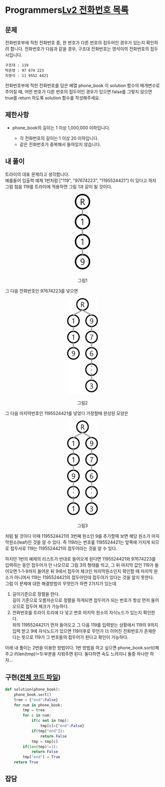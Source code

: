 # Programmers[Lv2 전화번호 목록](https://programmers.co.kr/learn/courses/30/lessons/42577)
## 문제
 전화번호부에 적힌 전화번호 중, 한 번호가 다른 번호의 접두어인 경우가 있는지 확인하려 합니다.
 전화번호가 다음과 같을 경우, 구조대 전화번호는 영석이의 전화번호의 접두사입니다.

    구조대 : 119
    박준영 : 97 674 223
    지영석 : 11 9552 4421

 전화번호부에 적힌 전화번호를 담은 배열 phone_book 이 solution 함수의 매개변수로 주어질 때, 어떤 번호가 다른 번호의 접두어인 경우가 있으면 false를 그렇지 않으면 true를 return 하도록 solution 함수를 작성해주세요.

## 제한사항 
* phone_book의 길이는 1 이상 1,000,000 이하입니다.

    * 각 전화번호의 길이는 1 이상 20 이하입니다.
    * 같은 전화번호가 중복해서 들어있지 않습니다.


## 내 풀이
 트라이의 대표 문제라고 생각합니다.  
 예를들어 입출력 예제 1번처럼 ["119", "97674223", "1195524421"] 이 있다고 하자 그럼 첨음 119를 트라이에 적용하면 그림 1과 같이 될 것이다.  
 <p align="center"><img width="10%" src="119.png"/>
 <p align="center">그림1</p>
 그 다음 전화번호인 97674223를 넣으면 
 <p align="center"><img width="20%" src="97674223.png"/>
 <p align="center">그림2</p>
 그 다음 마지막번호인 1195524421를 넣었다 가정할때 완성된 모양은 
 <p align="center"><img width="20%" src="1195524421.png"/>
 <p align="center">그림3</p>
 처럼 될 것이다 이때 1195524421의 3번째 원소인 9를 추가할때 보면 해당 원소가 마지막원소(leaf)인 것을 알 수 있다. 즉 119라는 번호를 1195524421는 앞쪽에 가지게 되므로 접두사로 119는 1195524421의 접두어라는 것을 알 수 있다.

 하지만 1번의 예제의 리스트가 반대로 들어오게 된다면 1195524421와 97674223를 입력하는 동안 접두어가 안 나오므로 그림 3의 형태를 띄고, 그 뒤 마지막 값인 119가 들어오면 1-1-9까지 들어온 뒤 9에서 접두어 체크인 마지막원소인지 확인할 때 마지막 원소가 아니여서 119는 1195524421의 접두어인데 접두어가 있다는 것을 알지 못한다.  
 그럼 이 문제에 대한 해결방법이 무엇인가 하면 2가지가 있는데

 
 1. 길이기준으로 정렬을 한다.  
    길이 기준으로 오름차순으로 정렬을 하게되면 접두어가 되는 번호가 항상 먼저 들어오므로 접두어 체크가 가능하다.
 1. 전화번호를 트라이 트리에 다 넣고 번호 마지막 원소의 자식노드가 있는지 확인한다.  
    위의 1195524421가 먼저 들어오고 그 다음 119를 입력받는 상황에서 119의 9까지 입력 받고 9에 자식노드가 있으면 119이후로 무언가 더 이어진 전화번호가 존재한다는 뜻으로 119가 그 번호들의 접두어가 된다고 확인이 가능하다.

 아래 내 풀이는 2번을 이용한 방법이다. 1번 방법을 하고 싶으면 phone_book.sort()해주고 if(len(tmp)!=1):부분을 지워주면 된다. 둘다하면 속도 느려지니 둘중 하나만 하자...

## 구현([전체 코드 파일](/programmers/42577%EC%A0%84%ED%99%94%EB%B2%88%ED%98%B8/c.py))
``` python
def solution(phone_book):
    phone_book.sort()
    tree = {"end":False}
    for num in phone_book:
        tmp = tree
        for c in num:
            if(c not in tmp):
                tmp[c]={"end":False}
            if(tmp["end"]):
                return False
            tmp = tmp[c]
        if(len(tmp)!=1):
            return False
        tmp["end"] = True
    return True
```

## 잡담
